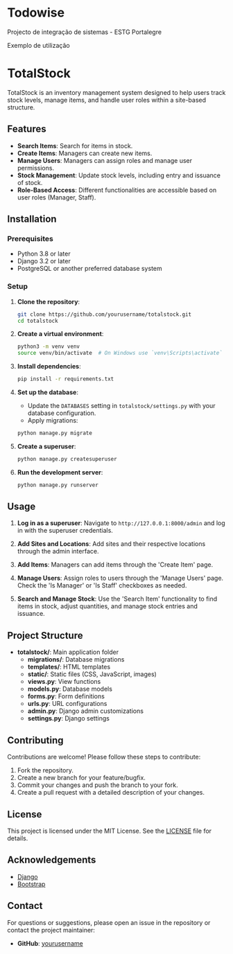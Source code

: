 # Todowise
Projecto de integração de sistemas - ESTG Portalegre

Exemplo de utilização

# TotalStock

TotalStock is an inventory management system designed to help users track stock levels, manage items, and handle user roles within a site-based structure.

## Features

- **Search Items**: Search for items in stock.
- **Create Items**: Managers can create new items.
- **Manage Users**: Managers can assign roles and manage user permissions.
- **Stock Management**: Update stock levels, including entry and issuance of stock.
- **Role-Based Access**: Different functionalities are accessible based on user roles (Manager, Staff).

## Installation

### Prerequisites

- Python 3.8 or later
- Django 3.2 or later
- PostgreSQL or another preferred database system

### Setup

1. **Clone the repository**:

    ```sh
    git clone https://github.com/yourusername/totalstock.git
    cd totalstock
    ```

2. **Create a virtual environment**:

    ```sh
    python3 -m venv venv
    source venv/bin/activate  # On Windows use `venv\Scripts\activate`
    ```

3. **Install dependencies**:

    ```sh
    pip install -r requirements.txt
    ```

4. **Set up the database**:

    - Update the `DATABASES` setting in `totalstock/settings.py` with your database configuration.
    - Apply migrations:

    ```sh
    python manage.py migrate
    ```

5. **Create a superuser**:

    ```sh
    python manage.py createsuperuser
    ```

6. **Run the development server**:

    ```sh
    python manage.py runserver
    ```

## Usage

1. **Log in as a superuser**: Navigate to `http://127.0.0.1:8000/admin` and log in with the superuser credentials.

2. **Add Sites and Locations**: Add sites and their respective locations through the admin interface.

3. **Add Items**: Managers can add items through the 'Create Item' page.

4. **Manage Users**: Assign roles to users through the 'Manage Users' page. Check the 'Is Manager' or 'Is Staff' checkboxes as needed.

5. **Search and Manage Stock**: Use the 'Search Item' functionality to find items in stock, adjust quantities, and manage stock entries and issuance.

## Project Structure

- **totalstock/**: Main application folder
    - **migrations/**: Database migrations
    - **templates/**: HTML templates
    - **static/**: Static files (CSS, JavaScript, images)
    - **views.py**: View functions
    - **models.py**: Database models
    - **forms.py**: Form definitions
    - **urls.py**: URL configurations
    - **admin.py**: Django admin customizations
    - **settings.py**: Django settings

## Contributing

Contributions are welcome! Please follow these steps to contribute:

1. Fork the repository.
2. Create a new branch for your feature/bugfix.
3. Commit your changes and push the branch to your fork.
4. Create a pull request with a detailed description of your changes.

## License

This project is licensed under the MIT License. See the [LICENSE](LICENSE) file for details.

## Acknowledgements

- [Django](https://www.djangoproject.com/)
- [Bootstrap](https://getbootstrap.com/)

## Contact

For questions or suggestions, please open an issue in the repository or contact the project maintainer:

- **GitHub**: [yourusername](https://github.com/yourusername)
